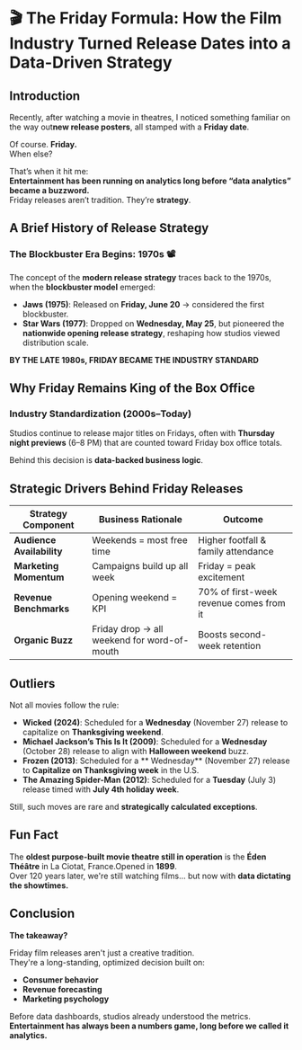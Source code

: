 
# 🎬 The Friday Formula: How the Film Industry Turned Release Dates into a Data-Driven Strategy

## Introduction

Recently, after watching a movie in theatres, I noticed something familiar on the way out**new release posters**, all stamped with a **Friday date**. 

Of course. **Friday.**  
When else?

That’s when it hit me:  
**Entertainment has been running on analytics long before “data analytics” became a buzzword.**  
Friday releases aren’t tradition. They’re **strategy**.



## A Brief History of Release Strategy

### The Blockbuster Era Begins: 1970s 📽️

The concept of the **modern release strategy** traces back to the 1970s, when the **blockbuster model** emerged:

- **Jaws (1975)**: Released on **Friday, June 20** -> considered the first blockbuster.
- **Star Wars (1977)**: Dropped on **Wednesday, May 25**, but pioneered the **nationwide opening release strategy**, reshaping how studios viewed distribution scale.

**BY THE LATE 1980s, FRIDAY BECAME THE INDUSTRY STANDARD**



## Why Friday Remains King of the Box Office


### Industry Standardization (2000s–Today)

Studios continue to release major titles on Fridays, often with **Thursday night previews** (6–8 PM) that are counted toward Friday box office totals.

Behind this decision is **data-backed business logic**.



## Strategic Drivers Behind Friday Releases

| Strategy Component | Business Rationale | Outcome |
|--------------------|--------------------|---------|
| **Audience Availability** | Weekends = most free time | Higher footfall & family attendance |
| **Marketing Momentum** | Campaigns build up all week | Friday = peak excitement |
| **Revenue Benchmarks** | Opening weekend = KPI | 70% of first-week revenue comes from it |
| **Organic Buzz** | Friday drop → all weekend for word-of-mouth | Boosts second-week retention |



##  Outliers

Not all movies follow the rule:

- **Wicked (2024)**: Scheduled for a **Wednesday** (November 27) release to capitalize on **Thanksgiving weekend**.
- **Michael Jackson’s This Is It (2009)**: Scheduled for a **Wednesday** (October 28) release to align with **Halloween weekend** buzz.
- **Frozen (2013)**: Scheduled for a ** Wednesday** (November 27) release to **Capitalize on Thanksgiving week** in the U.S.
- **The Amazing Spider-Man (2012)**: Scheduled for a **Tuesday** (July 3) release timed with **July 4th holiday week**.


   
Still, such moves are rare and **strategically calculated exceptions**.



## Fun Fact

The **oldest purpose-built movie theatre still in operation** is the **Éden Théâtre** in La Ciotat, France.Opened in **1899**.  
Over 120 years later, we're still watching films... but now with **data dictating the showtimes.**



## Conclusion

**The takeaway?**

Friday film releases aren't just a creative tradition.  
They're a long-standing, optimized decision built on:

- **Consumer behavior**
- **Revenue forecasting**
- **Marketing psychology**

Before data dashboards, studios already understood the metrics.  
**Entertainment has always been a numbers game, long before we called it analytics.**




